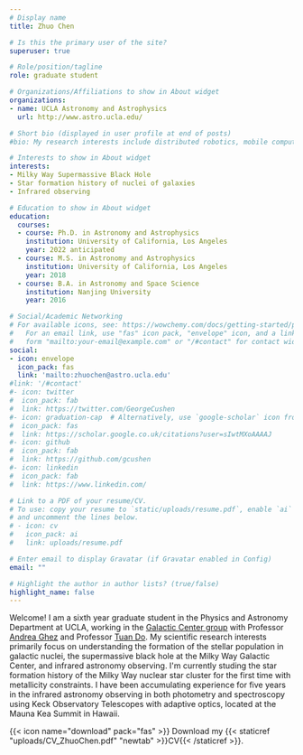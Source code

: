 ```yaml
---
# Display name
title: Zhuo Chen

# Is this the primary user of the site?
superuser: true

# Role/position/tagline
role: graduate student

# Organizations/Affiliations to show in About widget
organizations:
- name: UCLA Astronomy and Astrophysics
  url: http://www.astro.ucla.edu/

# Short bio (displayed in user profile at end of posts)
#bio: My research interests include distributed robotics, mobile computing and programmable matter.

# Interests to show in About widget
interests:
- Milky Way Supermassive Black Hole
- Star formation history of nuclei of galaxies
- Infrared observing

# Education to show in About widget
education:
  courses:
  - course: Ph.D. in Astronomy and Astrophysics
    institution: University of California, Los Angeles
    year: 2022 anticipated
  - course: M.S. in Astronomy and Astrophysics
    institution: University of California, Los Angeles
    year: 2018
  - course: B.A. in Astronomy and Space Science
    institution: Nanjing University
    year: 2016

# Social/Academic Networking
# For available icons, see: https://wowchemy.com/docs/getting-started/page-builder/#icons
#   For an email link, use "fas" icon pack, "envelope" icon, and a link in the
#   form "mailto:your-email@example.com" or "/#contact" for contact widget.
social:
- icon: envelope
  icon_pack: fas
  link: 'mailto:zhuochen@astro.ucla.edu'
#link: '/#contact'
#- icon: twitter
#  icon_pack: fab
#  link: https://twitter.com/GeorgeCushen
#- icon: graduation-cap  # Alternatively, use `google-scholar` icon from `ai` icon pack
#  icon_pack: fas
#  link: https://scholar.google.co.uk/citations?user=sIwtMXoAAAAJ
#- icon: github
#  icon_pack: fab
#  link: https://github.com/gcushen
#- icon: linkedin
#  icon_pack: fab
#  link: https://www.linkedin.com/

# Link to a PDF of your resume/CV.
# To use: copy your resume to `static/uploads/resume.pdf`, enable `ai` icons in `params.toml`, 
# and uncomment the lines below.
# - icon: cv
#   icon_pack: ai
#   link: uploads/resume.pdf

# Enter email to display Gravatar (if Gravatar enabled in Config)
email: ""

# Highlight the author in author lists? (true/false)
highlight_name: false
---
```


 
Welcome! I am a sixth year graduate student in the Physics and Astronomy Department at UCLA, working in the <a href="http://www.astro.ucla.edu/~ghezgroup/gc/">Galactic Center group</a> with Professor <a href="http://astro.ucla.edu/~ghez/">Andrea Ghez</a> and Professor <a href="http://astro.ucla.edu/~tdo/index.html">Tuan Do</a>. My scientific research interests primarily focus on understanding the formation of the stellar population in galactic nuclei, the supermassive black hole at the Milky Way Galactic Center, and infrared astronomy observing. I'm currently studing the star formation history of the Milky Way nuclear star cluster for the first time with metallicity constraints. I have been accumulating experience for five years in the infrared astronomy observing in both photometry and spectroscopy using Keck Observatory Telescopes with adaptive optics, located at the Mauna Kea Summit in Hawaii. 

{{< icon name="download" pack="fas" >}} Download my {{< staticref "uploads/CV_ZhuoChen.pdf" "newtab" >}}CV{{< /staticref >}}.
